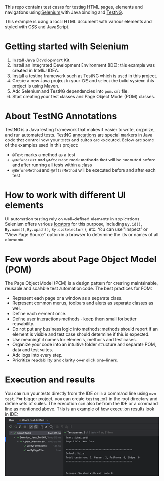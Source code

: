 This repo contains test cases for testing HTML pages, elements and navigations using [Selenium](https://www.selenium.dev/) with Java binding and [TestNG](https://testng.org/).

This example is using a local HTML document with various elements and styled with CSS and JavaScript.


# Getting started with Selenium
1. Install Java Development Kit.
2. Install an Integrated Development Environment (IDE): this example was created in IntelliJ IDEA.
3. Install a testing framework such as TestNG which is used in this project.
4. Create a new Java project in your IDE and select the build system: this project is using Maven.
5. Add Selenium and TestNG dependencies into `pom.xml` file.
6. Start creating your test classes and Page Object Model (POM) classes.


# About TestNG Annotations
TestNG is a Java testing framework that makes it easier to write, organize, and run automated tests.
TestNG [annotations](https://testng.org/annotations.html) are special markers in Java code that control how your tests and suites are executed. Below are some 
of the examples used in this project:
- `@Test` marks a method as a test
- `@BeforeTest` and `@AfterTest` mark methods that will be executed before and after running all tests within a class
- `@BeforeMethod` and `@AfterMethod` will be executed before and after each test



# How to work with different UI elements
UI automation testing rely on well-defined elements in applications. Selenium offers various [locators](https://www.selenium.dev/documentation/webdriver/elements/) for this purpose, 
including `By.id()`, `By.name()`, `By.xpath()`, `By.cssSelector()`, etc. 
You can use "Inspect" or "View Page Source" option in a browser to determine the ids or names of all elements. 

# Few words about Page Object Model (POM)
The Page Object Model (POM) is a design pattern for creating maintainable, reusable and scalable test automation code.
The best practices for POM:
- Represent each page or a window as a separate class.
- Represent common menus, toolbars and alerts as separate classes as well.
- Define each element once.
- Define user interactions methods - keep them small for better reusability.
- Do not put any business logic into methods: methods should report if an element is visible and test case should determine if this is expected.
- Use meaningful names for elements, methods and test cases.
- Organize your code into an intuitive folder structure and separate POM, data and test suites.
- Add logs into every step.
- Prioritize readability and clarity over slick one-liners.


# Execution and results
You can run your tests directly from the IDE or in a command line using `mvn test`.
For bigger project, you can create `testng.xml` in the root directory and define sets of suites. The execution can also be from the IDE or a command line as mentioned above.
This is an example of how execution results look in IDE:
![img.png](img.png)
